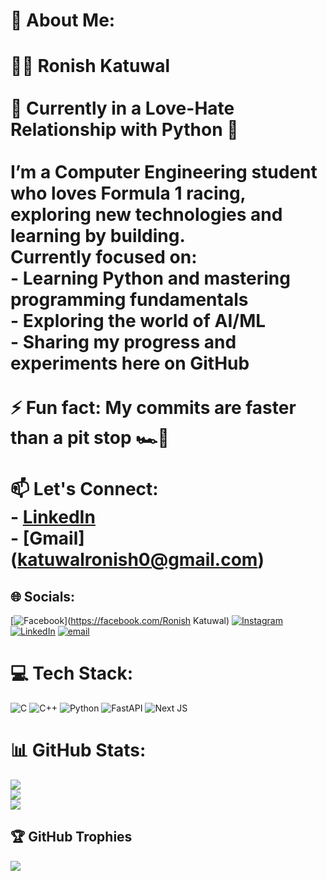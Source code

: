 # 💫 About Me:
# 👨‍💻 Ronish Katuwal<br><br>🌟 **Currently in a Love-Hate Relationship with Python 🐍**  <br><br>I’m a Computer Engineering student who loves Formula 1 racing,<br>exploring new technologies and learning by building.  <br>Currently focused on:<br>- Learning **Python** and mastering programming fundamentals  <br>- Exploring the world of **AI/ML**  <br>- Sharing my progress and experiments here on GitHub  <br><br>⚡ **Fun fact:** My commits are faster than a pit stop 🏎️💨  <br><br>📫 **Let's Connect:**  <br>- [LinkedIn](https://linkedin.com/in/ronish-katuwal)  <br>- [Gmail] (katuwalronish0@gmail.com)<br>


## 🌐 Socials:
[![Facebook](https://img.shields.io/badge/Facebook-%231877F2.svg?logo=Facebook&logoColor=white)](https://facebook.com/Ronish Katuwal) [![Instagram](https://img.shields.io/badge/Instagram-%23E4405F.svg?logo=Instagram&logoColor=white)](https://instagram.com/iamnot_ronish) [![LinkedIn](https://img.shields.io/badge/LinkedIn-%230077B5.svg?logo=linkedin&logoColor=white)](https://linkedin.com/in/ronish-katuwal) [![email](https://img.shields.io/badge/Email-D14836?logo=gmail&logoColor=white)](mailto:katuwalronish0@gmail.com) 

# 💻 Tech Stack:
![C](https://img.shields.io/badge/c-%2300599C.svg?style=for-the-badge&logo=c&logoColor=white) ![C++](https://img.shields.io/badge/c++-%2300599C.svg?style=for-the-badge&logo=c%2B%2B&logoColor=white) ![Python](https://img.shields.io/badge/python-3670A0?style=for-the-badge&logo=python&logoColor=ffdd54) ![FastAPI](https://img.shields.io/badge/FastAPI-005571?style=for-the-badge&logo=fastapi) ![Next JS](https://img.shields.io/badge/Next-black?style=for-the-badge&logo=next.js&logoColor=white)
# 📊 GitHub Stats:
![](https://github-readme-stats.vercel.app/api?username=ronish-jpg&theme=merko&hide_border=true&include_all_commits=true&count_private=false)<br/>
![](https://nirzak-streak-stats.vercel.app/?user=ronish-jpg&theme=merko&hide_border=true)<br/>
![](https://github-readme-stats.vercel.app/api/top-langs/?username=ronish-jpg&theme=merko&hide_border=true&include_all_commits=true&count_private=false&layout=compact)

## 🏆 GitHub Trophies
![](https://github-profile-trophy.vercel.app/?username=ronish-jpg&theme=merko&no-frame=true&no-bg=true&margin-w=4)

<!-- Proudly created with GPRM ( https://gprm.itsvg.in ) -->
